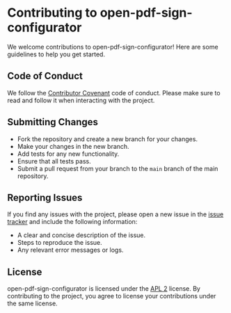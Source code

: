 # Contributing to open-pdf-sign-configurator

We welcome contributions to open-pdf-sign-configurator! Here are some guidelines to help you get started.

## Code of Conduct

We follow the [Contributor Covenant](https://www.contributor-covenant.org/) code of conduct. Please make sure to read and follow it when interacting with the project.

## Submitting Changes

- Fork the repository and create a new branch for your changes.
- Make your changes in the new branch.
- Add tests for any new functionality.
- Ensure that all tests pass.
- Submit a pull request from your branch to the `main` branch of the main repository.

## Reporting Issues

If you find any issues with the project, please open a new issue in the [issue tracker](https://github.com/open-pdf-sign/open-pdf-sign/issues) and include the following information:

- A clear and concise description of the issue.
- Steps to reproduce the issue.
- Any relevant error messages or logs.


## License

open-pdf-sign-configurator is licensed under the [APL 2](https://github.com/open-pdf-sign/open-pdf-sign-configurator/blob/master/LICENSE) license. By contributing to the project, you agree to license your contributions under the same license.
